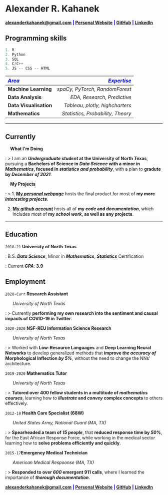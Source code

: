 # Alexander R. Kahanek

<span style="color:blue">**<a href="mailto:alexanderkahanek@gmail.com">alexanderkahanek@gmail.com</a>
|
<a href="https://alexander-kahanek.github.io" target="_blank">Personal Website</a>
|
<a href="https://github.com/alexander-kahanek" target="_blank">GitHub</a>
|
<a href="https://linkedin.com/in/alex-kah" target="_blank">LinkedIn</a>**</span>

## **Programming skills**

```python
1. R
2. Python
3. SQL
4. C/C++
5. JS -- CSS -- HTML
```

| <span style="color:blue">**_Area_**</span> | <span style="color:blue">**_Expertise_**</span> |
| :----------------------------------------- | ----------------------------------------------: |
| **Machine Learning**                       |                  _spaCy, PyTorch, RandomForest_ |
| **Data Analysis**                          |                     _EDA, Research, Predictive_ |
| **Data Visualisation**                     |                 _Tableau, plotly, highcharters_ |
| **Mathematics**                            |               _Statistics, Probability, Theory_ |

---

## **Currently**

&nbsp; &nbsp; **What I'm Doing**

: > I am an **_Undergraduate student_ at the University of North Texas**, pursuing a **Bachelors of Science in _Data Science_ with a minor in _Mathematics_, focused in _statistics and probability_**, with a plan to **gradute by _December of 2021_**.

&nbsp; &nbsp; **My Projects**

: > 1. **<a href="https://alexander-kahanek.github.io/project" title="My Project Page" target="_blank">My _personal webpage_</a>** hosts the final product for most of **my more _interesting projects_**.

2. **<a href="https://github.com/alexander-kahanek" title="My GitHub Page" target="_blank">My _github account_</a>** hosts all of **my _code_ and _documentation_**, which includes most of **my _school work_, as well as any projects**.

<!---

&nbsp; &nbsp; **Research**

: 1. Currently attending a **_Machine Learning_ focused _Research_ Program for the _Data Science and Information Technology department_** at the University of North Texas.

: 2. Currently **collaborating in a different _research project_** focused on using **COVID-19 tweet data to preform _Natural Language Proccessing_ with _flair_ and _spaCy_**.

--->

---

## **Education**

`2018-21` **University of North Texas**

: B.S. **_Data Science_**, Minor in **_Mathematics_**, **_Statistics_** Certification

: Current **_GPA_**: **3.9**

## **Employment**

`2020-Curr` **Research Assistant**

&nbsp; &nbsp; &nbsp; _University of North Texas_

: > Currently **performing my own research into the sentiment and causal impacts of COVID-19 in Twitter**.

`2020-2020` **NSF-REU Information Science Research**

&nbsp; &nbsp; &nbsp; _University of North Texas_

: > Worked with **Low-Resource Languages** and **Deep Learning Neural Networks** to develop generalized methods that **improve _the accuracy of_ Morphological Inflection _by 5%_**, without the need to change the NNs' architecture.

`2019-2020` **Mathematics Tutor**

&nbsp; &nbsp; &nbsp; _University of North Texas_

: > **Tutored over 400 fellow students in a multitude of _mathematics courses_**, learning how to **_illustrate_ and _convey_ complex concepts** to others effectively.

`2012-18` **Health Care Specialist (68W)**

&nbsp; &nbsp; &nbsp; _United States Army, National Guard (MA, TX)_

: > **Spearheaded a team of _15 people_**, that **reduced response time by _50%_**, for the East African Response Force, while working in the medical sector learning how to **solve problems efficiently and quickly**.

`2015-17`**Emergency Medical Technician**

&nbsp; &nbsp; &nbsp; _American Medical Respoonse (MA, TX)_

: > **Responded to over _600_ emergent 911 calls**, where I learned the importance of **_thorough documentation_**.

<!--

## **Soft Skills**


```python
1. Effective Communication
2. Stategic Planning and Leadership
3. Detail Oriented
4. Analytical Problem Solving
```

-->

<span style="color:blue">**<a href="mailto:alexanderkahanek@gmail.com">alexanderkahanek@gmail.com</a>
|
<a href="https://alexander-kahanek.github.io" target="_blank">Personal Website</a>
|
<a href="https://github.com/alexander-kahanek" target="_blank">GitHub</a>
|
<a href="https://linkedin.com/in/alex-kah" target="_blank">LinkedIn</a>**</span>
